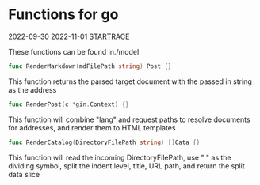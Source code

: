 # Functions for go

2022-09-30
2022-11-01
[STARTRACE](/)

These functions can be found in./model

```go
func RenderMarkdown(mdFilePath string) Post {}
```

This function returns the parsed target document with the passed in string as the address

```go
func RenderPost(c *gin.Context) {}
```

This function will combine "lang" and request paths to resolve documents for addresses, and render them to HTML templates

```go
func RenderCatalog(DirectoryFilePath string) []Cata {}
```

This function will read the incoming DirectoryFilePath, use " " as the dividing symbol, split the indent level, title, URL path, and return the split data slice
